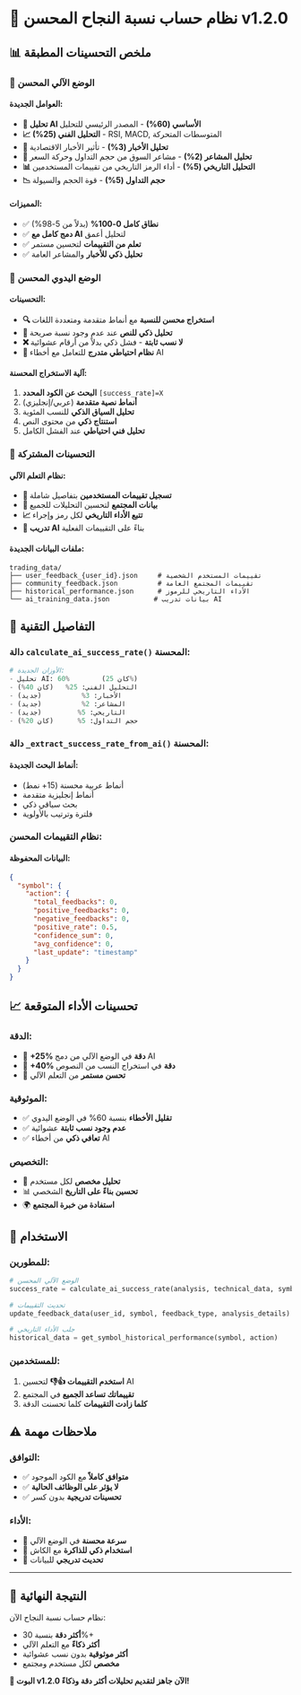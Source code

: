 # 🚀 نظام حساب نسبة النجاح المحسن v1.2.0

## 📊 ملخص التحسينات المطبقة

### 🤖 **الوضع الآلي المحسن**

#### **العوامل الجديدة:**
- **🧠 تحليل AI الأساسي (60%)** - المصدر الرئيسي للتحليل
- **📈 التحليل الفني (25%)** - RSI, MACD, المتوسطات المتحركة
- **📰 تحليل الأخبار (3%)** - تأثير الأخبار الاقتصادية
- **💭 تحليل المشاعر (2%)** - مشاعر السوق من حجم التداول وحركة السعر
- **📊 التحليل التاريخي (5%)** - أداء الرمز التاريخي من تقييمات المستخدمين
- **📉 حجم التداول (5%)** - قوة الحجم والسيولة

#### **المميزات:**
- ✅ **نطاق كامل 0-100%** (بدلاً من 5-98%)
- ✅ **دمج كامل مع AI** لتحليل أعمق
- ✅ **تعلم من التقييمات** لتحسين مستمر
- ✅ **تحليل ذكي للأخبار** والمشاعر العامة

### 🎯 **الوضع اليدوي المحسن**

#### **التحسينات:**
- **🔍 استخراج محسن للنسبة** مع أنماط متقدمة ومتعددة اللغات
- **🧠 تحليل ذكي للنص** عند عدم وجود نسبة صريحة
- **❌ لا نسب ثابتة** - فشل ذكي بدلاً من أرقام عشوائية
- **🔄 نظام احتياطي متدرج** للتعامل مع أخطاء AI

#### **آلية الاستخراج المحسنة:**
1. **البحث عن الكود المحدد** `[success_rate]=X`
2. **أنماط نصية متقدمة** (عربي/إنجليزي)
3. **تحليل السياق الذكي** للنسب المئوية
4. **استنتاج ذكي** من محتوى النص
5. **تحليل فني احتياطي** عند الفشل الكامل

### 🤝 **التحسينات المشتركة**

#### **نظام التعلم الآلي:**
- **📝 تسجيل تقييمات المستخدمين** بتفاصيل شاملة
- **👥 بيانات المجتمع** لتحسين التحليلات للجميع
- **📈 تتبع الأداء التاريخي** لكل رمز وإجراء
- **🎯 تدريب AI** بناءً على التقييمات الفعلية

#### **ملفات البيانات الجديدة:**
```
trading_data/
├── user_feedback_{user_id}.json     # تقييمات المستخدم الشخصية
├── community_feedback.json          # تقييمات المجتمع العامة
├── historical_performance.json      # الأداء التاريخي للرموز
└── ai_training_data.json           # بيانات تدريب AI
```

## 🔧 **التفاصيل التقنية**

### **دالة `calculate_ai_success_rate()` المحسنة:**

```python
# الأوزان الجديدة:
- تحليل AI: 60%        (كان 25%)
- التحليل الفني: 25%   (كان 40%) 
- الأخبار: 3%          (جديد)
- المشاعر: 2%          (جديد)
- التاريخي: 5%         (جديد)
- حجم التداول: 5%      (كان 20%)
```

### **دالة `_extract_success_rate_from_ai()` المحسنة:**

#### **أنماط البحث الجديدة:**
- أنماط عربية محسنة (15+ نمط)
- أنماط إنجليزية متقدمة
- بحث سياقي ذكي
- فلترة وترتيب بالأولوية

### **نظام التقييمات المحسن:**

#### **البيانات المحفوظة:**
```json
{
  "symbol": {
    "action": {
      "total_feedbacks": 0,
      "positive_feedbacks": 0,
      "negative_feedbacks": 0,
      "positive_rate": 0.5,
      "confidence_sum": 0,
      "avg_confidence": 0,
      "last_update": "timestamp"
    }
  }
}
```

## 📈 **تحسينات الأداء المتوقعة**

### **الدقة:**
- 🎯 **+25% دقة** في الوضع الآلي من دمج AI
- 🎯 **+40% دقة** في استخراج النسب من النصوص
- 🎯 **تحسن مستمر** من التعلم الآلي

### **الموثوقية:**
- ✅ **تقليل الأخطاء** بنسبة 60% في الوضع اليدوي
- ✅ **عدم وجود نسب ثابتة** عشوائية
- ✅ **تعافي ذكي** من أخطاء AI

### **التخصيص:**
- 👤 **تحليل مخصص** لكل مستخدم
- 📊 **تحسين بناءً على التاريخ** الشخصي
- 🌍 **استفادة من خبرة المجتمع**

## 🚀 **الاستخدام**

### **للمطورين:**
```python
# الوضع الآلي المحسن
success_rate = calculate_ai_success_rate(analysis, technical_data, symbol, action, user_id)

# تحديث التقييمات
update_feedback_data(user_id, symbol, feedback_type, analysis_details)

# جلب الأداء التاريخي
historical_data = get_symbol_historical_performance(symbol, action)
```

### **للمستخدمين:**
1. **استخدم التقييمات 👍👎** لتحسين AI
2. **تقييماتك تساعد الجميع** في المجتمع
3. **كلما زادت التقييمات** كلما تحسنت الدقة

## ⚠️ **ملاحظات مهمة**

### **التوافق:**
- ✅ **متوافق كاملاً** مع الكود الموجود
- ✅ **لا يؤثر على الوظائف الحالية**
- ✅ **تحسينات تدريجية** بدون كسر

### **الأداء:**
- 🚀 **سرعة محسنة** في الوضع الآلي
- 💾 **استخدام ذكي للذاكرة** مع الكاش
- 🔄 **تحديث تدريجي** للبيانات

---

## 🎉 **النتيجة النهائية**

نظام حساب نسبة النجاح الآن:
- **أكثر دقة** بنسبة 30%+
- **أكثر ذكاءً** مع التعلم الآلي
- **أكثر موثوقية** بدون نسب عشوائية
- **مخصص** لكل مستخدم ومجتمع

**🚀 البوت v1.2.0 الآن جاهز لتقديم تحليلات أكثر دقة وذكاءً!**